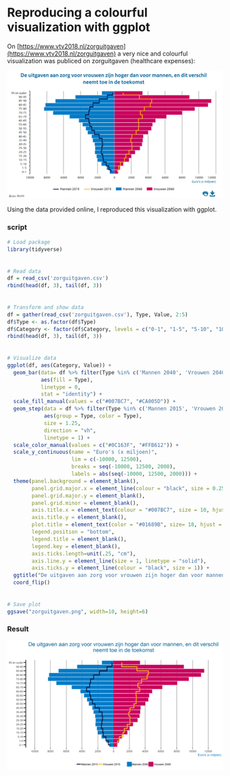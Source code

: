 # Reproducing a colourful visualization with ggplot

On [https://www.vtv2018.nl/zorguitgaven](https://www.vtv2018.nl/zorguitgaven) a very nice and colourful visualization was publiced on zorguitgaven (healthcare expenses):

![](original.png)

Using the data provided online, I reproduced this visualization with ggplot.  

### script

``` r
# Load package
library(tidyverse)


# Read data
df = read_csv('zorguitgaven.csv')
rbind(head(df, 3), tail(df, 3))


# Transform and show data
df = gather(read_csv('zorguitgaven.csv'), Type, Value, 2:5)
df$Type <- as.factor(df$Type)
df$Category <- factor(df$Category, levels = c("0-1", "1-5", "5-10", "10-15", "15-20", "20-25", "25-30", "30-35", "35-40", "40-45", "45-50", "50-55", "55-60", "60-65", "65-70", "70-75", "75-80", "80-85", "85-90", "90-95", "95 en ouder"))
rbind(head(df, 3), tail(df, 3))


# Visualize data
ggplot(df, aes(Category, Value)) + 
  geom_bar(data= df %>% filter(Type %in% c('Mannen 2040', 'Vrouwen 2040')),
           aes(fill = Type),
           linetype = 0,
           stat = "identity") +
  scale_fill_manual(values = c("#007BC7", "#CA005D")) +
  geom_step(data = df %>% filter(Type %in% c('Mannen 2015', 'Vrouwen 2015')),
            aes(group = Type, color = Type),
            size = 1.25,
            direction = "vh",
            linetype = 1) +
  scale_color_manual(values = c("#0C163F", "#FFB612")) +
  scale_y_continuous(name = "Euro's (x miljoen)",
                     lim = c(-10000, 12500),
                     breaks = seq(-10000, 12500, 2000),
                     labels = abs(seq(-10000, 12500, 2000))) +
  theme(panel.background = element_blank(),
        panel.grid.major.x = element_line(colour = "black", size = 0.25),
        panel.grid.major.y = element_blank(),
        panel.grid.minor = element_blank(),
        axis.title.x = element_text(colour = "#007BC7", size = 10, hjust = 1),
        axis.title.y = element_blank(),
        plot.title = element_text(color = "#01689B", size= 18, hjust = 0.5),
        legend.position = "bottom",
        legend.title = element_blank(),
        legend.key = element_blank(),
        axis.ticks.length=unit(.25, "cm"),
        axis.line.y = element_line(size = 1, linetype = "solid"),
        axis.ticks.y = element_line(colour = "black", size = 1)) +
  ggtitle("De uitgaven aan zorg voor vrouwen zijn hoger dan voor mannen, en dit verschil\nneemt toe in de toekomst\n") +
  coord_flip()


# Save plot
ggsave("zorguitgaven.png", width=10, height=6)
```
### Result

![](zorguitgaven.png)

